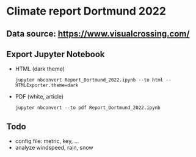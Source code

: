 # Climate report Dortmund 2022

## Data source: https://www.visualcrossing.com/


## Export Jupyter Notebook
- HTML (dark theme)

  `jupyter nbconvert Report_Dortmund_2022.ipynb --to html --HTMLExporter.theme=dark`

- PDF (white, article)

  `jupyter nbconvert --to pdf Report_Dortmund_2022.ipynb`


## Todo
- config file: metric, key, ...
- analyze windspeed, rain, snow